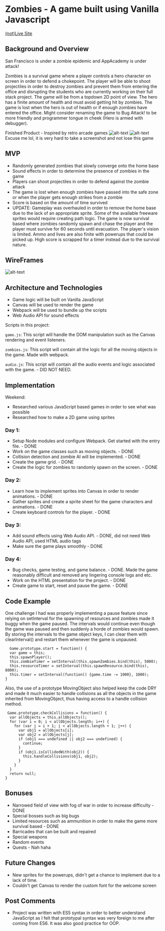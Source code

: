 # Zombies - A game built using Vanilla Javascript

[(not)Live Site](https://timmyjing.github.io/zombies/)

## Background and Overview

San Francisco is under a zombie epidemic and AppAcademy is under attack!

Zombies is a survival game where a player controls a hero character on screen in order to defend a chokepoint. The player will be able to shoot projectiles in order to destroy zombies and prevent them from entering the office and disrupting the students who are currently working on their full stack project. The game will be from a topdown 2D
point of view. The hero has a finite amount of health and must avoid getting hit by zombies. The game is lost when the hero is out of health or if enough zombies have entered the office. Might consider renaming the game to Bug Attack! to be more friendly and programmer tongue in cheek (Hero is armed with debugger).

Finished Product - Inspired by retro arcade games
![alt-text](https://raw.githubusercontent.com/timmyjing/zombies/master/wiki/Screen%20Shot%202018-06-22%20at%202.24.59%20AM.png "Zombies gameplay")
![alt-text](https://raw.githubusercontent.com/timmyjing/zombies/master/wiki/Screen%20Shot%202018-06-22%20at%202.24.51%20AM.png "Zombies") Excuse me lol, it is very hard to take a screenshot and not lose this game



## MVP
- Randomly generated zombies that slowly converge onto the home base
- Sound effects in order to determine the presence of zombies in the game
- Players can shoot projectiles in order to defend against the zombie attack
- The game is lost when enough zombies have passed into the safe zone or when the player gets enough strikes from a zombie
- Score is based on the amount of time survived
- UPDATE: Gameplay was overhauled in order to remove the home base due to the lack of an appropriate sprite. Some of the available freeware sprites would require creating path logic. The game is now survival based where zombies randomly spawn and chase the player and the player must survive for 60 seconds until evacuation. The player's vision is limited. Ammo and lives are also finite with powerups that could be picked up. High score is scrapped for a timer instead due to the survival nature.

## WireFrames
![alt-text](https://raw.githubusercontent.com/timmyjing/zombies/master/wiki/zombies.jpg "Zombies wireframe")

## Architecture and Technologies
- Game logic will be built on Vanilla JavaScript
- Canvas will be used to render the game
- Webpack will be used to bundle up the scripts
- Web Audio API for sound effects

Scripts in this project:

<code>game.js</code>: This script will handle the DOM manipulation such as the Canvas rendering and event listeners.

<code>zombies.js</code>: This script will contain all the logic for all the moving objects in the game. Made with webpack.

<code>audio.js</code>: This script will contain all the audio events and logic associated with the game. - DID NOT NEED.


## Implementation
Weekend:
- Researched various JavaScript based games in order to see what was possible
- Researched how to make a 2D game using sprites

### Day 1:
- Setup Node modules and configure Webpack. Get started with the entry file. - DONE
- Work on the game classes such as moving objects. - DONE
- Collision detection and zombie AI will be implemented. - DONE
- Create the game grid. - DONE
- Create the logic for zombies to randomly spawn on the screen. - DONE

### Day 2:
- Learn how to implement sprites into Canvas in order to render animations. - DONE
- Gather sprites and create a sprite sheet for the game characters and animations. - DONE
- Create keyboard controls for the player. - DONE

### Day 3:
- Add sound effects using Web Audio API. - DONE, did not need Web Audio API, used HTML audio tags
- Make sure the game plays smoothly - DONE

### Day 4:
- Bug checks, game testing, and game balance. - DONE. Made the game reasonably difficult and removed any lingering console logs and etc.
- Work on the HTML presentation for the project. - DONE
- Create game to start, reset and pause the game. - DONE

## Code Example

One challenge I had was properly implementing a pause feature since relying on setInterval for the spawning of resources and zombies made it buggy when the game paused. The intervals would continue even though the game was paused and then suddenly a horde of zombies would spawn. By storing the intervals to the game object keys, I can clear them with clearInterval() and restart them whenever the game is unpaused.

```
  Game.prototype.start = function() {
  var game = this;
  this.spawnPlayer();
  this.zombieTimer = setInterval(this.spawnZombies.bind(this), 5000);
  this.resourceTimer = setInterval(this.spawnResource.bind(this), 8000);
  this.timer = setInterval(function() {game.time -= 1000}, 1000);
}
```

Also, the use of a prototype MovingObject also helped keep the code DRY and made it much easier to handle collisions as all the objects in the game inherited from MovingObject, thus having access to a handle collision method.
```
 Game.prototype.checkCollisions = function() {
  var allObjects = this.allObjects();
  for (var i = 0; i < allObjects.length; i++) {
    for (var j = i + 1; j < allObjects.length + 1; j++) {
      var obj1 = allObjects[i];
      var obj2 = allObjects[j];
      if (obj1 === undefined || obj2 === undefined) {
        continue;
      }
      if (obj1.isCollidedWith(obj2)) {
        this.handleCollisions(obj1, obj2);
      }
    }
  }
  return null;
}
```

## Bonuses
- Narrowed field of view with fog of war in order to increase difficulty - DONE
- Special bosses such as big bugs 
- Limited resources such as ammunition in order to make the game more survival based - DONE
- Barricades that can be built and repaired
- Special weapons
- Random events
- Quests - Nah haha

## Future Changes
- New sprites for the powerups, didn't get a chance to implement due to a lack of time.
- Couldn't get Canvas to render the custom font for the welcome screen

## Post Comments
- Project was written with ES5 syntax in order to better understand JavaScript as I felt that prototypal syntax was very foreign to me after coming from ES6. It was also good practice for OOP.
